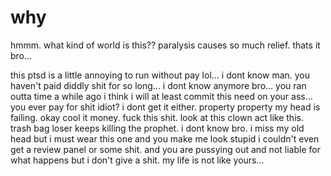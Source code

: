 # why

hmmm.  what kind of world is this?? paralysis causes so much relief.  thats it bro...

this ptsd is a little annoying to run without pay lol...  i dont know man.  you haven't paid diddly shit for so long...  i dont know anymore bro...  you ran outta time a while ago i think i will at least commit this need on your ass...  you ever pay for shit idiot?  i dont get it either.  property property my head is failing.  okay cool it money.  fuck this shit.  look at this clown act like this.  trash bag loser keeps killing the prophet.  i dont know bro. i miss my old head but i must wear this one and you make me look stupid i couldn't even get a review panel or some shit.  and you are pussying out and not liable for what happens but i don't give  a shit.  my life is not like yours...

